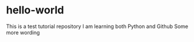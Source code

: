 # hello-world
This is a test tutorial repository
I am learning both Python and Github
Some more wording
